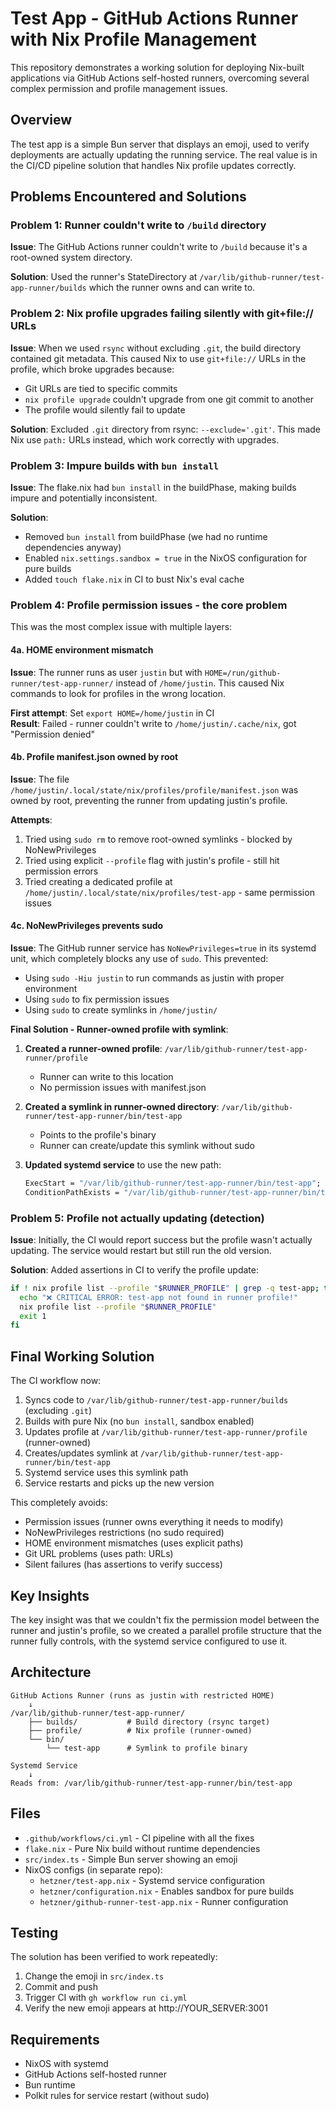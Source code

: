 # Test App - GitHub Actions Runner with Nix Profile Management

This repository demonstrates a working solution for deploying Nix-built applications via GitHub Actions self-hosted runners, overcoming several complex permission and profile management issues.

## Overview

The test app is a simple Bun server that displays an emoji, used to verify deployments are actually updating the running service. The real value is in the CI/CD pipeline solution that handles Nix profile updates correctly.

## Problems Encountered and Solutions

### Problem 1: Runner couldn't write to `/build` directory
**Issue**: The GitHub Actions runner couldn't write to `/build` because it's a root-owned system directory.

**Solution**: Used the runner's StateDirectory at `/var/lib/github-runner/test-app-runner/builds` which the runner owns and can write to.

### Problem 2: Nix profile upgrades failing silently with git+file:// URLs
**Issue**: When we used `rsync` without excluding `.git`, the build directory contained git metadata. This caused Nix to use `git+file://` URLs in the profile, which broke upgrades because:
- Git URLs are tied to specific commits
- `nix profile upgrade` couldn't upgrade from one git commit to another
- The profile would silently fail to update

**Solution**: Excluded `.git` directory from rsync: `--exclude='.git'`. This made Nix use `path:` URLs instead, which work correctly with upgrades.

### Problem 3: Impure builds with `bun install`
**Issue**: The flake.nix had `bun install` in the buildPhase, making builds impure and potentially inconsistent.

**Solution**: 
- Removed `bun install` from buildPhase (we had no runtime dependencies anyway)
- Enabled `nix.settings.sandbox = true` in the NixOS configuration for pure builds
- Added `touch flake.nix` in CI to bust Nix's eval cache

### Problem 4: Profile permission issues - the core problem
This was the most complex issue with multiple layers:

#### 4a. HOME environment mismatch
**Issue**: The runner runs as user `justin` but with `HOME=/run/github-runner/test-app-runner/` instead of `/home/justin`. This caused Nix commands to look for profiles in the wrong location.

**First attempt**: Set `export HOME=/home/justin` in CI  
**Result**: Failed - runner couldn't write to `/home/justin/.cache/nix`, got "Permission denied"

#### 4b. Profile manifest.json owned by root
**Issue**: The file `/home/justin/.local/state/nix/profiles/profile/manifest.json` was owned by root, preventing the runner from updating justin's profile.

**Attempts**:
1. Tried using `sudo rm` to remove root-owned symlinks - blocked by NoNewPrivileges
2. Tried using explicit `--profile` flag with justin's profile - still hit permission errors
3. Tried creating a dedicated profile at `/home/justin/.local/state/nix/profiles/test-app` - same permission issues

#### 4c. NoNewPrivileges prevents sudo
**Issue**: The GitHub runner service has `NoNewPrivileges=true` in its systemd unit, which completely blocks any use of `sudo`. This prevented:
- Using `sudo -Hiu justin` to run commands as justin with proper environment
- Using `sudo` to fix permission issues
- Using `sudo` to create symlinks in `/home/justin/`

**Final Solution - Runner-owned profile with symlink**:
1. **Created a runner-owned profile**: `/var/lib/github-runner/test-app-runner/profile`
   - Runner can write to this location
   - No permission issues with manifest.json
   
2. **Created a symlink in runner-owned directory**: `/var/lib/github-runner/test-app-runner/bin/test-app`
   - Points to the profile's binary
   - Runner can create/update this symlink without sudo
   
3. **Updated systemd service** to use the new path:
   ```nix
   ExecStart = "/var/lib/github-runner/test-app-runner/bin/test-app";
   ConditionPathExists = "/var/lib/github-runner/test-app-runner/bin/test-app";
   ```

### Problem 5: Profile not actually updating (detection)
**Issue**: Initially, the CI would report success but the profile wasn't actually updating. The service would restart but still run the old version.

**Solution**: Added assertions in CI to verify the profile update:
```bash
if ! nix profile list --profile "$RUNNER_PROFILE" | grep -q test-app; then
  echo "❌ CRITICAL ERROR: test-app not found in runner profile!"
  nix profile list --profile "$RUNNER_PROFILE"
  exit 1
fi
```

## Final Working Solution

The CI workflow now:
1. Syncs code to `/var/lib/github-runner/test-app-runner/builds` (excluding `.git`)
2. Builds with pure Nix (no `bun install`, sandbox enabled)
3. Updates profile at `/var/lib/github-runner/test-app-runner/profile` (runner-owned)
4. Creates/updates symlink at `/var/lib/github-runner/test-app-runner/bin/test-app`
5. Systemd service uses this symlink path
6. Service restarts and picks up the new version

This completely avoids:
- Permission issues (runner owns everything it needs to modify)
- NoNewPrivileges restrictions (no sudo required)
- HOME environment mismatches (uses explicit paths)
- Git URL problems (uses path: URLs)
- Silent failures (has assertions to verify success)

## Key Insights

The key insight was that we couldn't fix the permission model between the runner and justin's profile, so we created a parallel profile structure that the runner fully controls, with the systemd service configured to use it.

## Architecture

```
GitHub Actions Runner (runs as justin with restricted HOME)
    ↓
/var/lib/github-runner/test-app-runner/
    ├── builds/           # Build directory (rsync target)
    ├── profile/          # Nix profile (runner-owned)
    └── bin/
        └── test-app      # Symlink to profile binary

Systemd Service
    ↓
Reads from: /var/lib/github-runner/test-app-runner/bin/test-app
```

## Files

- `.github/workflows/ci.yml` - CI pipeline with all the fixes
- `flake.nix` - Pure Nix build without runtime dependencies
- `src/index.ts` - Simple Bun server showing an emoji
- NixOS configs (in separate repo):
  - `hetzner/test-app.nix` - Systemd service configuration
  - `hetzner/configuration.nix` - Enables sandbox for pure builds
  - `hetzner/github-runner-test-app.nix` - Runner configuration

## Testing

The solution has been verified to work repeatedly:
1. Change the emoji in `src/index.ts`
2. Commit and push
3. Trigger CI with `gh workflow run ci.yml`
4. Verify the new emoji appears at http://YOUR_SERVER:3001

## Requirements

- NixOS with systemd
- GitHub Actions self-hosted runner
- Bun runtime
- Polkit rules for service restart (without sudo)